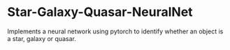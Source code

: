 # Star-Galaxy-Quasar-NeuralNet
Implements a neural network using pytorch to identify whether an object is a star, galaxy or quasar.
